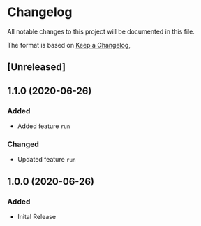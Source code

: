 # Changelog
All notable changes to this project will be documented in this file.

The format is based on [Keep a Changelog](https://keepachangelog.com/en/1.0.0/),

## [Unreleased]

## 1.1.0 (2020-06-26)
### Added
- Added feature `run`

### Changed
- Updated feature `run`

## 1.0.0 (2020-06-26)
### Added
- Inital Release
